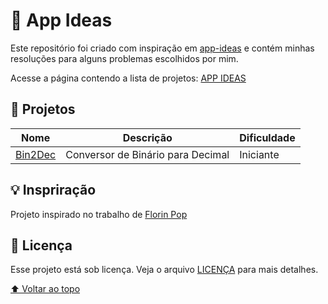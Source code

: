 # 🎯 App Ideas
Este repositório foi criado com inspiração em [app-ideas](https://github.com/florinpop17/app-ideas) e contém minhas resoluções para alguns problemas escolhidos por mim.

Acesse a página contendo a lista de projetos: [APP IDEAS](https://lucashenrique-dev.github.io/app-ideas/)

## 📖 Projetos

Nome | Descrição | Dificuldade
|---|---|---
[Bin2Dec](projects/Bin2Dec) | Conversor de Binário para Decimal | Iniciante

## 💡 Inspriração
Projeto inspirado no trabalho de [Florin Pop](https://github.com/florinpop17)

## 📝 Licença

Esse projeto está sob licença. Veja o arquivo [LICENÇA](LICENSE) para mais detalhes.

[⬆ Voltar ao topo](#-app-ideas)
